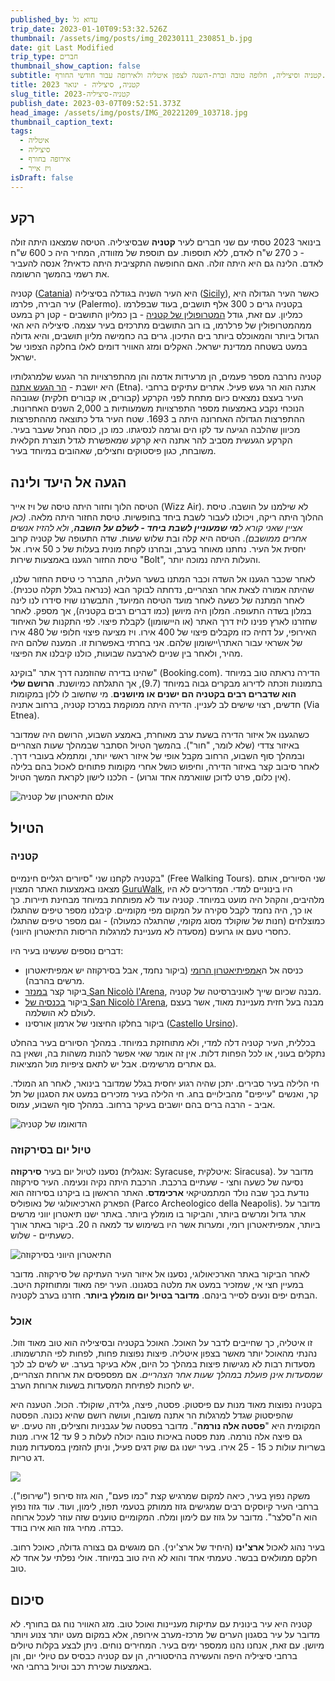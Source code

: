 ```yaml
---
published_by: עדוא גל
trip_date: 2023-01-10T09:53:32.526Z
thumbnail: /assets/img/posts/img_20230111_230851_b.jpg
date: git Last Modified
trip_type: חברים
thumbnail_show_caption: false
subtitle: קטניה וסיציליה, חלופה טובה וברת-השגה לצפון איטליה ולאירופה עבור חודשי החורף.
title: קטניה, סיציליה - ינואר 2023
slug_title: קטניה-סיציליה-2023
publish_date: 2023-03-07T09:52:51.373Z
head_image: /assets/img/posts/IMG_20221209_103718.jpg
thumbnail_caption_text:
tags:
  - איטליה
  - סיציליה
  - אירופה בחורף
  - ויז אייר
isDraft: false
---
```

## רקע

בינואר 2023 טסתי עם שני חברים לעיר **קטניה** שבסיציליה. הטיסה שמצאנו היתה זולה - כ 270 ש"ח לאדם, ללא תוספות. עם תוספת של מזוודה, המחיר היה כ 600 ש"ח לאדם. הלינה גם היא היתה זולה. האם החופשה התקציבית היתה כדאית? אנסה להעביר את רשמי בהמשך הרשומה.

קטניה ([Catania](https://en.wikipedia.org/wiki/Catania)) היא העיר השניה בגודלה בסיציליה ([Sicily](https://en.wikipedia.org/wiki/Sicily)), כאשר העיר הגדולה היא עיר הבירה, פלרמו (Palermo). בקטניה גרים כ 300 אלף תושבים, בעוד שבפלרמו כמליון. עם זאת, גודל [המטרופולין של קטניה](https://en.wikipedia.org/wiki/Metropolitan_City_of_Catania) - בן כמליון התושבים - קטן רק במעט ממהמטרופולין של פרלרמו, בו רוב התושבים מתרכזים בעיר עצמה. סיציליה היא האי הגדול ביותר והמאוכלס ביותר בים התיכון. גרים בה כחמישה מליון תושבים, והיא גדולה במעט בשטחה ממדינת ישראל. האקלים ומזג האוויר דומים לאלו בחלקה הצפוני של ישראל.

קטניה נחרבה מספר פעמים, הן מרעידות אדמה והן מהתפרצויות הר הגעש שלמרגלותיו היא יושבת - [הר הגעש אתנה](https://en.wikipedia.org/wiki/Mount_Etna) (Etna). אתנה הוא הר געש פעיל. אתרים עתיקים ברחבי העיר בעצם נמצאים כיום מתחת לפני הקרקע (קבורים, או קבורים חלקית) שגובהה הנוכחי נקבע באמצעות מספר התפרצויות משמעותיות ב 2,000 השנים האחרונות. ההתפרצות הגדולה האחרונה היתה ב 1693. שטח העיר גדל כתוצאה מההתפרצות מכיוון שהלבה הגיעה עד לקו הים וגרמה לנסיגתו. כמו כן, כוסה הנחל שעבר בעיר. הקרקע הגעשית מסביב להר אתנה היא קרקע שמאפשרת לגדל תוצרת חקלאית משובחת, כגון פיסטוקים וחצילים, שאהובים במיוחד בעיר.

## הגעה אל היעד ולינה

הטיסה הלוך וחזור היתה טיסה של ויז אייר (Wizz Air). לא שילמנו על הושבה. טיסת ההלוך היתה ריקה, ויכולנו לעבור לשבת ביחד בחופשיות. טיסת החזור היתה מלאה. *(כאן אציין שאני קורא ל**מי שמעוניין לשבת ביחד - לשלם על הושבה**, ולא להזיז אנשים אחרים ממושבם)*. הטיסה היא קלה ובת שלוש שעות. שדה התעופה של קטניה קרוב יחסית אל העיר. נחתנו מאוחר בערב, ובחרנו לקחת מונית בעלות של כ 50 אירו. אל טיסת החזור הגענו באמצעות שירות "Bolt", והעלות היתה נמוכה יותר.

לאחר שכבר הגענו אל השדה וכבר המתנו בשער העליה, התברר כי טיסת החזור שלנו, שהיתה אמורה לצאת אחר הצהריים, נדחתה לבוקר הבא (כנראה בגלל תקלה טכנית). לאחר המתנה של כשעה לאחר מועד הטיסה המיועד, התבשרנו שויז סידרו לנו לינה במלון בשדה התעופה. המלון היה מיושן (כמו דברים רבים בקטניה), אך מספק. לאחר שחזרנו לארץ פנינו לויז דרך האתר (או היישומון) לקבלת פיצוי. לפי התקנות של האיחוד האירופי, על דחיה כזו מקבלים פיצוי של 400 אירו. ויז מציעה פיצוי חלופי של 480 אירו של אשראי עבור האתר\יישומון שלהם. אני בחרתי באפשרות זו. המענה שלהם היה מהיר, ולאחר בין שניים לארבעה שבועות, כולנו קיבלנו את הפיצוי.

שהינו בדירה שהוזמנה דרך אתר "בוקינג" (Booking.com). הדירה נראתה טוב במיוחד בתמונות וזכתה לדירוג מבקרים גבוה במיוחד (9.7), אך התגלתה כמיושנת. **הרושם שלי הוא שדברים רבים בקטניה הם ישנים או מיושנים**. מי שחשוב לו ללון במקומות חדשים, רצוי שישים לב לעניין. הדירה היתה ממוקמת במרכז קטניה, ברחוב אתניה (Via Etnea). 

כשהגענו אל איזור הדירה בשעת ערב מאוחרת, באמצע השבוע, הרושם היה שמדובר באיזור צדדי (שלא לומר, "חור"). בהמשך הטיול הסתבר שבמהלך שעות הצהריים ובמהלך סוף השבוע, הרחוב מקבל אופי של איזור ראשי יותר, ומתמלא בעוברי דרך. לאחר סיבוב קצר באיזור הדירה, וחיפוש כושל אחרי מקומות פתוחים לאכול בהם בלילה (אין כלום, פרט לדוכן שווארמה אחד וגרוע) - הלכנו לישון לקראת המשך הטיול.

![אולם התיאטרון של קטניה](/assets/img/posts/img_20230114_192330_2.jpg "אולם התיאטרון של קטניה")

## הטיול

### קטניה

בקטניה לקחנו שני "סיורים רגליים חינמיים" (Free Walking Tours). שני הסיורים, אותם מצאנו באמצעות האתר המצוין [GuruWalk](https://www.guruwalk.com/catania?search=Catania), היו בינוניים למדי. המדריכים לא היו מלהיבים, והקהל היה מועט במיוחד. קטניה עוד לא מפותחת במיוחד מבחינת תיירות. כך או כך, היה נחמד לקבל סקירה על המקום מפי מקומיים. קיבלנו מספר טיפים שהתגלו כמוצלחים (חנות של שוקולד מסוג מקומי, שהתגלה כמעולה) - וגם מספר טיפים שהתגלו כחסרי טעם או גרועים (מסעדה לא מעניינת למרגלות הריסות התיאטרון היווני).

דברים נוספים שעשינו בעיר היו: 

* כניסה אל ה[אמפיתיאטרון הרומי](https://en.wikipedia.org/wiki/Roman_Theater_of_Catania) (ביקור נחמד, אבל בסירקוזה יש אמפיתיאטרון מרשים בהרבה).
* ביקור קצר [במנזר San Nicolò l'Arena](https://en.wikipedia.org/wiki/Monastery_of_San_Nicol%C3%B2_l%27Arena), מבנה שכיום שייך לאוניברסיטה של קטניה.
* ביקור [בכנסיה של San Nicolò l'Arena](https://en.wikipedia.org/wiki/San_Nicol%C3%B2_l%27Arena,_Catania), מבנה בעל חזית מעניינת מאוד, אשר בעצם לעולם לא הושלמה.
* ביקור בחלקו החיצוני של ארמון אורסינו ([Castello Ursino](https://en.wikipedia.org/wiki/Castello_Ursino)).

בכללית, העיר קטניה דלה למדי, ולא מתוחזקת במיוחד. במהלך הסיורים בעיר בהחלט נתקלים בעוני, או לכל הפחות דלות. אין זה אומר שאי אפשר להנות משהות בה, ושאין בה גם אתרים מרשימים. אבל יש לתאם ציפיות מול המציאות.

חי הלילה בעיר סבירים. יתכן שהיה רגוע יחסית בגלל שמדובר בינואר, לאחר חג המולד. קר, ואנשים "עייפים" מהבילויים בחג. חי הלילה בעיר מזכירים במעט את הסגנון של תל אביב - הרבה ברים בהם יושבים בעיקר ברחוב. במהלך סוף השבוע, עמוס. 

![הדואומו של קטניה](/assets/img/posts/img_20230112_154321.jpg "הדואומו של קטניה")

### טיול יום בסירקוזה

נסענו לטיול יום בעיר **סירקוזה** (אנגלית: Syracuse, איטלקית: Siracusa). מדובר על נסיעה של כשעה וחצי - שעתיים ברכבת. הרכבת היתה נקיה ונעימה. העיר סירקוזה נודעת בכך שבה נולד המתמטיקאי **ארכימדס**. האתר הראשון בו ביקרנו בסירוזה הוא הפארק הארכיאולוגי של נאופוליס (Parco Archeologico della Neapolis). מדובר על אתר גדול ומרשים ביותר, והביקור בו מומלץ ביותר. באתר ישנו תיאטרון יווני מרשים ביותר, אמפיתיאטרון רומי, ומערות אשר היו בשימוש עד למאה ה 20. ביקור באתר אורך כשעתיים - שלוש.

![התיאטרון היווני בסירקוזה](/assets/img/posts/img_20230113_150620_b.jpg "התיאטרון היווני בסירקוזה")

לאחר הביקור באתר הארכיאולוגי, נסענו אל איזור העיר העתיקה של סירקוזה. מדובר במעיין חצי אי, שמזכיר במעט את מלטה בסגנונו. העיר יפה מאוד ומתוחזקת היטב. הבתים יפים ונעים לסייר בינהם. **מדובר בטיול יום מומלץ ביותר**. חזרנו בערב לקטניה.

### אוכל

זו איטליה, כך שחייבים לדבר על האוכל. האוכל בקטניה ובסיציליה הוא טוב מאוד וזול. נהנתי מהאוכל יותר מאשר בצפון איטליה. פיצות נפוצות פחות, לפחות לפי התרשמותו. מסעדות רבות לא מגישות פיצות במהלך כל היום, אלא בעיקר בערב. יש לשים לב לכך *שמסעדות אינן פועלת במהלך שעות אחר הצהריים*. אם מפספסים את ארוחת הצהריים, יש לחכות לפתיחת המסעדות בשעות ארוחת הערב.

בקטניה נפוצות מאוד מנות עם פיסטוק. פסטה, פיצה, גלידה, שוקולד. הכול. הטענה היא שהפיסטוק שגדל למרגלות הר אתנה משובח, ועושה רושם שהיא נכונה. הפסטה המקומית היא "**פסטה אלה נורמה**". מדובר בפסטה של עגבניות וחצילים, וזה טעים. יש גם פיצה אלה נורמה. מנת פסטה באיכות טובה יכולה לעלות כ 9 עד 12 אירו. מנות בשריות עולות כ 15 - 25 אירו. בעיר ישנו גם שוק דגים פעיל, וניתן להזמין במסעדות מנות דג טריות.

![](/assets/img/posts/img_20230112_113106_b.jpg)

משקה נפוץ בעיר, כיאה למקום שמרגיש קצת "כמו פעם", הוא גזוז סירופ ("שירופו"). ברחבי העיר קיוסקים רבים שמגישים גזוז ממותק בטעמי תפוז, לימון, ועוד. עוד גזוז נפוץ הוא ה"סלצר". מדובר על גזוז עם לימון ומלח. המקומיים טוענים שזה עוזר לעכל ארוחה כבדה. מחיר גזוז הוא אירו בודד.

בעיר נהוג לאכול **ארצ'ינו** (היחיד של ארצ'יני). הם מוגשים גם בצורה גדולה, כאוכל רחוב. חלקם ממולאים בבשר. טעמתי אחד והוא לא היה טוב במיוחד. אולי נפלתי על אחד לא טוב.

## סיכום

קטניה היא עיר בינונית עם עתיקות מעניינות ואוכל טוב. מזג האוויר נוח גם בחורף. לא מדובר על עיר בסגנון הערים של מרכז-מערב אירופה, אלא במקום מעט יותר צנוע ויותר מיושן. עם זאת, אנחנו נהנו ממספר ימים בעיר. המחירים נוחים. ניתן לבצע בקלות טיולים ברחבי סיציליה היפה והעשירה בהיסטוריה, הן עם קטניה כבסיס עם טיולי יום, והן באמצעות שכירת רכב וטיול ברחבי האי.